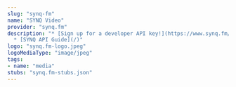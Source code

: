 ```yaml
---
slug: "synq-fm"
name: "SYNQ Video"
provider: "synq.fm"
description: "* [Sign up for a developer API key!](https://www.synq.fm/register)\n\
  * [SYNQ API Guide](/)"
logo: "synq.fm-logo.jpeg"
logoMediaType: "image/jpeg"
tags:
- name: "media"
stubs: "synq.fm-stubs.json"
---
```

